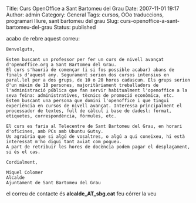 Title: Curs OpenOffice a Sant Bartomeu del Grau
Date: 2007-11-01 19:17
Author: admin
Category: General
Tags: cursos, OOo traduccions, programari lliure, sant bartomeu del grau
Slug: curs-openoffice-a-sant-bartomeu-del-grau
Status: published

acabo de rebre aquest correu:

    Benvolguts,

    Estem buscant un professor per fer un curs de nivell avançat
    d'openoffice.org a Sant Bartomeu del Grau.
    El curs s'hauria de començar (i si fos possible acabar) abans de
    finals d'aquest any. Segurament serien dos cursos intensius en
    paral.lel per a dos grups, de 10 o 20 hores cadascun. Els grups serien
    d'un màxim de 10 persones, majoritàriament treballadors de
    l'administració pública que fan servir habitualment l'openoffice a la
    seva feina: administratives, tècnics de promoció econòmica, etc.
    Estem buscant una persona que domini l'openoffice i que tingui
    experiència en cursos de nivell avançat. Interessa principalment el
    processador de textes, full de càlcul i base de dadesl: format,
    etiquetes, correspondència, fórmules, etc.

    El curs es faria al Telecentre de Sant Bartomeu del Grau, en horari
    d'oficines, amb PCs amb Ubuntu Gutsy.
    Us agrairia que si algú de vosaltres, o algú a qui coneixeu, hi està
    interessat m'ho digui tant aviat com pogueu.
    A part de retribuir les hores de docència podem pagar el desplaçament,
    si és el cas.

    Cordialment,

    Miquel Colomer
    Alcalde
    Ajuntament de Sant Bartomeu del Grau

el correu de contacte és **alcalde_AT_sbg.cat** feu córrer la veu
